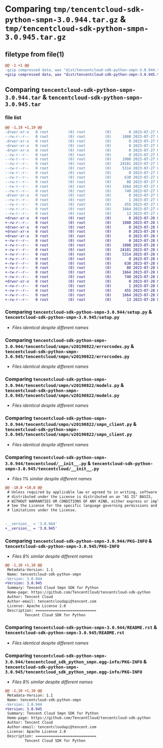 # Comparing `tmp/tencentcloud-sdk-python-smpn-3.0.944.tar.gz` & `tmp/tencentcloud-sdk-python-smpn-3.0.945.tar.gz`

## filetype from file(1)

```diff
@@ -1 +1 @@
-gzip compressed data, was "dist/tencentcloud-sdk-python-smpn-3.0.944.tar", last modified: Thu Jul 27 02:22:05 2023, max compression
+gzip compressed data, was "dist/tencentcloud-sdk-python-smpn-3.0.945.tar", last modified: Fri Jul 28 00:34:24 2023, max compression
```

## Comparing `tencentcloud-sdk-python-smpn-3.0.944.tar` & `tencentcloud-sdk-python-smpn-3.0.945.tar`

### file list

```diff
@@ -1,19 +1,19 @@
-drwxr-xr-x   0 root         (0) root         (0)        0 2023-07-27 02:22:05.000000 tencentcloud-sdk-python-smpn-3.0.944/
--rw-r--r--   0 root         (0) root         (0)     1008 2023-07-27 02:22:05.000000 tencentcloud-sdk-python-smpn-3.0.944/setup.py
-drwxr-xr-x   0 root         (0) root         (0)        0 2023-07-27 02:22:05.000000 tencentcloud-sdk-python-smpn-3.0.944/tencentcloud/
-drwxr-xr-x   0 root         (0) root         (0)        0 2023-07-27 02:22:05.000000 tencentcloud-sdk-python-smpn-3.0.944/tencentcloud/smpn/
-drwxr-xr-x   0 root         (0) root         (0)        0 2023-07-27 02:22:05.000000 tencentcloud-sdk-python-smpn-3.0.944/tencentcloud/smpn/v20190822/
--rw-r--r--   0 root         (0) root         (0)        0 2023-07-27 02:22:05.000000 tencentcloud-sdk-python-smpn-3.0.944/tencentcloud/smpn/v20190822/__init__.py
--rw-r--r--   0 root         (0) root         (0)     1008 2023-07-27 02:22:05.000000 tencentcloud-sdk-python-smpn-3.0.944/tencentcloud/smpn/v20190822/errorcodes.py
--rw-r--r--   0 root         (0) root         (0)    24181 2023-07-27 02:22:05.000000 tencentcloud-sdk-python-smpn-3.0.944/tencentcloud/smpn/v20190822/models.py
--rw-r--r--   0 root         (0) root         (0)     5314 2023-07-27 02:22:05.000000 tencentcloud-sdk-python-smpn-3.0.944/tencentcloud/smpn/v20190822/smpn_client.py
--rw-r--r--   0 root         (0) root         (0)        0 2023-07-27 02:22:05.000000 tencentcloud-sdk-python-smpn-3.0.944/tencentcloud/smpn/__init__.py
--rw-r--r--   0 root         (0) root         (0)      630 2023-07-27 02:22:05.000000 tencentcloud-sdk-python-smpn-3.0.944/tencentcloud/__init__.py
--rw-r--r--   0 root         (0) root         (0)       88 2023-07-27 02:22:05.000000 tencentcloud-sdk-python-smpn-3.0.944/setup.cfg
--rw-r--r--   0 root         (0) root         (0)     1664 2023-07-27 02:22:05.000000 tencentcloud-sdk-python-smpn-3.0.944/PKG-INFO
--rw-r--r--   0 root         (0) root         (0)      740 2023-07-27 02:22:05.000000 tencentcloud-sdk-python-smpn-3.0.944/README.rst
-drwxr-xr-x   0 root         (0) root         (0)        0 2023-07-27 02:22:05.000000 tencentcloud-sdk-python-smpn-3.0.944/tencentcloud_sdk_python_smpn.egg-info/
--rw-r--r--   0 root         (0) root         (0)        1 2023-07-27 02:22:05.000000 tencentcloud-sdk-python-smpn-3.0.944/tencentcloud_sdk_python_smpn.egg-info/dependency_links.txt
--rw-r--r--   0 root         (0) root         (0)      455 2023-07-27 02:22:05.000000 tencentcloud-sdk-python-smpn-3.0.944/tencentcloud_sdk_python_smpn.egg-info/SOURCES.txt
--rw-r--r--   0 root         (0) root         (0)     1664 2023-07-27 02:22:05.000000 tencentcloud-sdk-python-smpn-3.0.944/tencentcloud_sdk_python_smpn.egg-info/PKG-INFO
--rw-r--r--   0 root         (0) root         (0)       13 2023-07-27 02:22:05.000000 tencentcloud-sdk-python-smpn-3.0.944/tencentcloud_sdk_python_smpn.egg-info/top_level.txt
+drwxr-xr-x   0 root         (0) root         (0)        0 2023-07-28 00:34:24.000000 tencentcloud-sdk-python-smpn-3.0.945/
+-rw-r--r--   0 root         (0) root         (0)     1008 2023-07-28 00:34:23.000000 tencentcloud-sdk-python-smpn-3.0.945/setup.py
+drwxr-xr-x   0 root         (0) root         (0)        0 2023-07-28 00:34:24.000000 tencentcloud-sdk-python-smpn-3.0.945/tencentcloud/
+drwxr-xr-x   0 root         (0) root         (0)        0 2023-07-28 00:34:24.000000 tencentcloud-sdk-python-smpn-3.0.945/tencentcloud/smpn/
+drwxr-xr-x   0 root         (0) root         (0)        0 2023-07-28 00:34:24.000000 tencentcloud-sdk-python-smpn-3.0.945/tencentcloud/smpn/v20190822/
+-rw-r--r--   0 root         (0) root         (0)        0 2023-07-28 00:34:23.000000 tencentcloud-sdk-python-smpn-3.0.945/tencentcloud/smpn/v20190822/__init__.py
+-rw-r--r--   0 root         (0) root         (0)     1008 2023-07-28 00:34:23.000000 tencentcloud-sdk-python-smpn-3.0.945/tencentcloud/smpn/v20190822/errorcodes.py
+-rw-r--r--   0 root         (0) root         (0)    24181 2023-07-28 00:34:23.000000 tencentcloud-sdk-python-smpn-3.0.945/tencentcloud/smpn/v20190822/models.py
+-rw-r--r--   0 root         (0) root         (0)     5314 2023-07-28 00:34:23.000000 tencentcloud-sdk-python-smpn-3.0.945/tencentcloud/smpn/v20190822/smpn_client.py
+-rw-r--r--   0 root         (0) root         (0)        0 2023-07-28 00:34:23.000000 tencentcloud-sdk-python-smpn-3.0.945/tencentcloud/smpn/__init__.py
+-rw-r--r--   0 root         (0) root         (0)      630 2023-07-28 00:34:23.000000 tencentcloud-sdk-python-smpn-3.0.945/tencentcloud/__init__.py
+-rw-r--r--   0 root         (0) root         (0)       88 2023-07-28 00:34:24.000000 tencentcloud-sdk-python-smpn-3.0.945/setup.cfg
+-rw-r--r--   0 root         (0) root         (0)     1664 2023-07-28 00:34:24.000000 tencentcloud-sdk-python-smpn-3.0.945/PKG-INFO
+-rw-r--r--   0 root         (0) root         (0)      740 2023-07-28 00:34:23.000000 tencentcloud-sdk-python-smpn-3.0.945/README.rst
+drwxr-xr-x   0 root         (0) root         (0)        0 2023-07-28 00:34:24.000000 tencentcloud-sdk-python-smpn-3.0.945/tencentcloud_sdk_python_smpn.egg-info/
+-rw-r--r--   0 root         (0) root         (0)        1 2023-07-28 00:34:24.000000 tencentcloud-sdk-python-smpn-3.0.945/tencentcloud_sdk_python_smpn.egg-info/dependency_links.txt
+-rw-r--r--   0 root         (0) root         (0)      455 2023-07-28 00:34:24.000000 tencentcloud-sdk-python-smpn-3.0.945/tencentcloud_sdk_python_smpn.egg-info/SOURCES.txt
+-rw-r--r--   0 root         (0) root         (0)     1664 2023-07-28 00:34:24.000000 tencentcloud-sdk-python-smpn-3.0.945/tencentcloud_sdk_python_smpn.egg-info/PKG-INFO
+-rw-r--r--   0 root         (0) root         (0)       13 2023-07-28 00:34:24.000000 tencentcloud-sdk-python-smpn-3.0.945/tencentcloud_sdk_python_smpn.egg-info/top_level.txt
```

### Comparing `tencentcloud-sdk-python-smpn-3.0.944/setup.py` & `tencentcloud-sdk-python-smpn-3.0.945/setup.py`

 * *Files identical despite different names*

### Comparing `tencentcloud-sdk-python-smpn-3.0.944/tencentcloud/smpn/v20190822/errorcodes.py` & `tencentcloud-sdk-python-smpn-3.0.945/tencentcloud/smpn/v20190822/errorcodes.py`

 * *Files identical despite different names*

### Comparing `tencentcloud-sdk-python-smpn-3.0.944/tencentcloud/smpn/v20190822/models.py` & `tencentcloud-sdk-python-smpn-3.0.945/tencentcloud/smpn/v20190822/models.py`

 * *Files identical despite different names*

### Comparing `tencentcloud-sdk-python-smpn-3.0.944/tencentcloud/smpn/v20190822/smpn_client.py` & `tencentcloud-sdk-python-smpn-3.0.945/tencentcloud/smpn/v20190822/smpn_client.py`

 * *Files identical despite different names*

### Comparing `tencentcloud-sdk-python-smpn-3.0.944/tencentcloud/__init__.py` & `tencentcloud-sdk-python-smpn-3.0.945/tencentcloud/__init__.py`

 * *Files 1% similar despite different names*

```diff
@@ -10,8 +10,8 @@
 # Unless required by applicable law or agreed to in writing, software
 # distributed under the License is distributed on an "AS IS" BASIS,
 # WITHOUT WARRANTIES OR CONDITIONS OF ANY KIND, either express or implied.
 # See the License for the specific language governing permissions and
 # limitations under the License.
 
 
-__version__ = '3.0.944'
+__version__ = '3.0.945'
```

### Comparing `tencentcloud-sdk-python-smpn-3.0.944/PKG-INFO` & `tencentcloud-sdk-python-smpn-3.0.945/PKG-INFO`

 * *Files 8% similar despite different names*

```diff
@@ -1,10 +1,10 @@
 Metadata-Version: 1.1
 Name: tencentcloud-sdk-python-smpn
-Version: 3.0.944
+Version: 3.0.945
 Summary: Tencent Cloud Smpn SDK for Python
 Home-page: https://github.com/TencentCloud/tencentcloud-sdk-python
 Author: Tencent Cloud
 Author-email: tencentcloudapi@tencent.com
 License: Apache License 2.0
 Description: ============================
         Tencent Cloud SDK for Python
```

### Comparing `tencentcloud-sdk-python-smpn-3.0.944/README.rst` & `tencentcloud-sdk-python-smpn-3.0.945/README.rst`

 * *Files identical despite different names*

### Comparing `tencentcloud-sdk-python-smpn-3.0.944/tencentcloud_sdk_python_smpn.egg-info/PKG-INFO` & `tencentcloud-sdk-python-smpn-3.0.945/tencentcloud_sdk_python_smpn.egg-info/PKG-INFO`

 * *Files 8% similar despite different names*

```diff
@@ -1,10 +1,10 @@
 Metadata-Version: 1.1
 Name: tencentcloud-sdk-python-smpn
-Version: 3.0.944
+Version: 3.0.945
 Summary: Tencent Cloud Smpn SDK for Python
 Home-page: https://github.com/TencentCloud/tencentcloud-sdk-python
 Author: Tencent Cloud
 Author-email: tencentcloudapi@tencent.com
 License: Apache License 2.0
 Description: ============================
         Tencent Cloud SDK for Python
```

